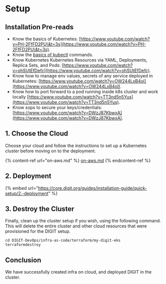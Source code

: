 # Setup

## Installation Pre-reads <a href="#pre-read" id="pre-read"></a>

* Know the basics of Kubernetes: [https://www.youtube.com/watch?v=PH-2FfFD2PU\&t=3s](https://www.youtube.com/watch?v=PH-2FfFD2PU\&t=3s).
* Know the [basics of kubectl](https://www.tutorialspoint.com/kubernetes/kubernetes\_kubectl\_commands.htm) commands.
* Know Kubernetes Kubernetes Resources via YAML, Deployments, Replica Sets, and Pods: [https://www.youtube.com/watch?v=ohSUtEfDefc](https://www.youtube.com/watch?v=ohSUtEfDefc).
* Know how to manage env values, secrets of any service deployed in Kubernetes: [https://www.youtube.com/watch?v=OW244LxB4oI](https://www.youtube.com/watch?v=OW244LxB4oI).
* Know how to port forward to a pod running inside k8s cluster and work locally [https://www.youtube.com/watch?v=TT3nd5n5Yus](https://www.youtube.com/watch?v=TT3nd5n5Yus).
* Know sops to secure your keys/credentials: [https://www.youtube.com/watch?v=DWzJ87KbwxA](https://www.youtube.com/watch?v=DWzJ87KbwxA).

## 1. Choose the Cloud <a href="#v-1-choose-the-cloud" id="v-1-choose-the-cloud"></a>

Choose your cloud and follow the instructions to set up a Kubernetes cluster before moving on to the deployment.

{% content-ref url="on-aws.md" %}
[on-aws.md](on-aws.md)
{% endcontent-ref %}

## 2. Deployment <a href="#2-deploy-digit" id="2-deploy-digit"></a>

{% embed url="https://core.digit.org/guides/installation-guide/quick-setup/2.-deployment" %}

## 3. Destroy the Cluster <a href="#5-destroy-the-cluster" id="5-destroy-the-cluster"></a>

Finally, clean up the cluster setup if you wish, using the following command. This will delete the entire cluster and other cloud resources that were provisioned for the DIGIT setup.

```
cd DIGIT-DevOps/infra-as-code/terraform/my-digit-eks
terraformdestroy​
```

## Conclusion <a href="#conclusion" id="conclusion"></a>

We have successfully created infra on cloud, and deployed DIGIT in the cluster.
